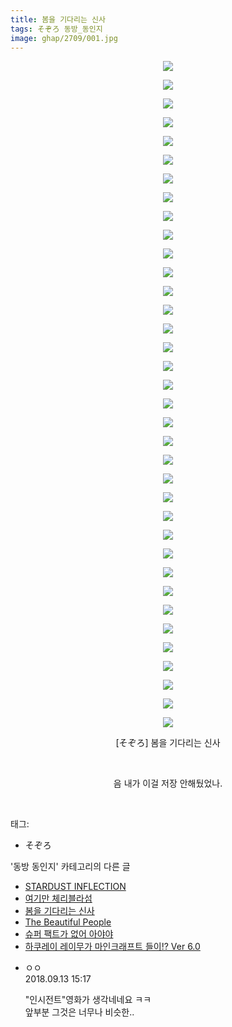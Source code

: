 ```yaml
---
title: 봄을 기다리는 신사
tags: そぞろ 동방_동인지
image: ghap/2709/001.jpg
---
```

<div class="article">
<p style="text-align: center; clear: none; float: none;"><img src="{{ site.nasurl }}/ghap/2709/001.jpg"/></p>
<p style="text-align: center; clear: none; float: none;"><img src="{{ site.nasurl }}/ghap/2709/002.jpg"/></p>
<p style="text-align: center; clear: none; float: none;"><img src="{{ site.nasurl }}/ghap/2709/003.jpg"/></p>
<p style="text-align: center; clear: none; float: none;"><img src="{{ site.nasurl }}/ghap/2709/004.jpg"/></p>
<p style="text-align: center; clear: none; float: none;"><img src="{{ site.nasurl }}/ghap/2709/005.jpg"/></p>
<p style="text-align: center; clear: none; float: none;"><img src="{{ site.nasurl }}/ghap/2709/006.jpg"/></p>
<p style="text-align: center; clear: none; float: none;"><img src="{{ site.nasurl }}/ghap/2709/007.jpg"/></p>
<p style="text-align: center; clear: none; float: none;"><img src="{{ site.nasurl }}/ghap/2709/008.jpg"/></p>
<p style="text-align: center; clear: none; float: none;"><img src="{{ site.nasurl }}/ghap/2709/009.jpg"/></p>
<p style="text-align: center; clear: none; float: none;"><img src="{{ site.nasurl }}/ghap/2709/010.jpg"/></p>
<p style="text-align: center; clear: none; float: none;"><img src="{{ site.nasurl }}/ghap/2709/011.jpg"/></p>
<p style="text-align: center; clear: none; float: none;"><img src="{{ site.nasurl }}/ghap/2709/012.jpg"/></p>
<p style="text-align: center; clear: none; float: none;"><img src="{{ site.nasurl }}/ghap/2709/013.jpg"/></p>
<p style="text-align: center; clear: none; float: none;"><img src="{{ site.nasurl }}/ghap/2709/014.jpg"/></p>
<p style="text-align: center; clear: none; float: none;"><img src="{{ site.nasurl }}/ghap/2709/015.jpg"/></p>
<p style="text-align: center; clear: none; float: none;"><img src="{{ site.nasurl }}/ghap/2709/016.jpg"/></p>
<p style="text-align: center; clear: none; float: none;"><img src="{{ site.nasurl }}/ghap/2709/017.jpg"/></p>
<p style="text-align: center; clear: none; float: none;"><img src="{{ site.nasurl }}/ghap/2709/018.jpg"/></p>
<p style="text-align: center; clear: none; float: none;"><img src="{{ site.nasurl }}/ghap/2709/019.jpg"/></p>
<p style="text-align: center; clear: none; float: none;"><img src="{{ site.nasurl }}/ghap/2709/020.jpg"/></p>
<p style="text-align: center; clear: none; float: none;"><img src="{{ site.nasurl }}/ghap/2709/021.jpg"/></p>
<p style="text-align: center; clear: none; float: none;"><img src="{{ site.nasurl }}/ghap/2709/022.jpg"/></p>
<p style="text-align: center; clear: none; float: none;"><img src="{{ site.nasurl }}/ghap/2709/023.jpg"/></p>
<p style="text-align: center; clear: none; float: none;"><img src="{{ site.nasurl }}/ghap/2709/024.jpg"/></p>
<p style="text-align: center; clear: none; float: none;"><img src="{{ site.nasurl }}/ghap/2709/025.jpg"/></p>
<p style="text-align: center; clear: none; float: none;"><img src="{{ site.nasurl }}/ghap/2709/026.jpg"/></p>
<p style="text-align: center; clear: none; float: none;"><img src="{{ site.nasurl }}/ghap/2709/027.jpg"/></p>
<p style="text-align: center; clear: none; float: none;"><img src="{{ site.nasurl }}/ghap/2709/028.jpg"/></p>
<p style="text-align: center; clear: none; float: none;"><img src="{{ site.nasurl }}/ghap/2709/029.jpg"/></p>
<p style="text-align: center; clear: none; float: none;"><img src="{{ site.nasurl }}/ghap/2709/030.jpg"/></p>
<p style="text-align: center; clear: none; float: none;"><img src="{{ site.nasurl }}/ghap/2709/031.jpg"/></p>
<p style="text-align: center; clear: none; float: none;"><img src="{{ site.nasurl }}/ghap/2709/032.jpg"/></p>
<p style="text-align: center; clear: none; float: none;"><img src="{{ site.nasurl }}/ghap/2709/033.jpg"/></p>
<p style="text-align: center; clear: none; float: none;"><img src="{{ site.nasurl }}/ghap/2709/034.jpg"/></p>
<p style="text-align: center; clear: none; float: none;"><img src="{{ site.nasurl }}/ghap/2709/035.jpg"/></p>
<p style="text-align: center; clear: none; float: none;"><img src="{{ site.nasurl }}/ghap/2709/036.jpg"/></p>
<p style="text-align: center; clear: none; float: none;">[そぞろ] 봄을 기다리는 신사</p>
<p style="text-align: center; clear: none; float: none;"><br/></p>
<p style="text-align: center; clear: none; float: none;">음 내가 이걸 저장 안해뒀었나.</p>
<p><br/></p>
</div><div class="tagTrail">
<p>태그: </p>
<ul>
<li>そぞろ</li>
</ul>
</div><div class="another">
<p>'동방 동인지' 카테고리의 다른 글</p>
<ul>
<li><a href="/2016-11-01-ghap_2711">STARDUST INFLECTION</a></li>
<li><a href="/2016-11-01-ghap_2710">여기만 체리블라섬</a></li>
<li><a href="/2016-11-01-ghap_2709">봄을 기다리는 신사</a></li>
<li><a href="/2016-11-01-ghap_2708">The Beautiful People</a></li>
<li><a href="/2016-11-01-ghap_2707">슈퍼 팩트가 없어 아야야</a></li>
<li><a href="/2016-11-01-ghap_2706">하쿠레이 레이무가 마인크래프트 들이!? Ver 6.0</a></li>
</ul>
</div><div class="cb_module cb_fluid">
<div class="cb_wrt cb_profile">
<div class="comment">
<ul>
<li class="cb_thumb_off" id="comment15331821">
<div class="cb_comment_area">
<div class="cb_info_area">
<div class="cb_section">
<span class="cb_nick_name">ㅇㅇ</span>
</div>
<div class="cb_section">
<span class="cb_date">2018.09.13 15:17 </span>
</div>
</div>
<div class="cb_dsc_comment">
<p class="cb_dsc">
											"인시전트"영화가 생각네네요 ㅋㅋ<br/>
앞부분 그것은 너무나 비슷한..
										</p>
</div>
</div></li>
</ul>
</div>
</div><!-- commentList close -->
</div>